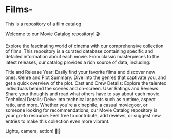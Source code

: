 # Films-
This is a repository of a film catalog

Welcome to our Movie Catalog repository! 🎬

Explore the fascinating world of cinema with our comprehensive collection of films. This repository is a curated database containing specific and detailed information about each movie. From classic masterpieces to the latest releases, our catalog provides a rich source of data, including:

Title and Release Year: Easily find your favorite films and discover new ones.
Genre and Plot Summary: Dive into the genres that captivate you, and get a quick overview of the plot.
Cast and Crew Details: Explore the talented individuals behind the scenes and on-screen.
User Ratings and Reviews: Share your thoughts and read what others have to say about each movie.
Technical Details: Delve into technical aspects such as runtime, aspect ratio, and more.
Whether you're a cinephile, a casual moviegoer, or someone looking for recommendations, our Movie Catalog repository is your go-to resource. Feel free to contribute, add reviews, or suggest new entries to make this collection even more vibrant.

Lights, camera, action! 🍿✨
